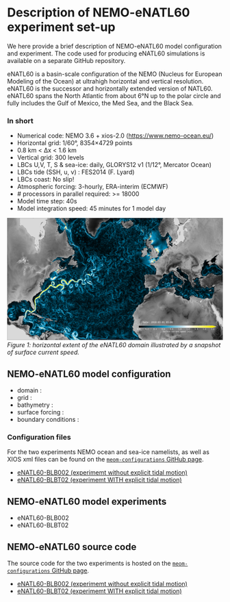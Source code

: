 # Description of NEMO-eNATL60  experiment set-up 

We here provide a brief description of NEMO-eNATL60 model configuration and experiment. The code used for producing eNATL60 simulations is available on a separate GitHub repository.

eNATL60 is a basin-scale configuration of the NEMO (Nucleus for European Modeling of the Ocean) at ultrahigh horizontal and vertical resolution. eNATL60 is the successor and horizontally extended version of NATL60. eNATL60 spans the North Atlantic from about 6°N up to the polar circle and fully includes the Gulf of Mexico, the Med Sea, and the Black Sea.

### In short

- Numerical code: NEMO 3.6 + xios-2.0 (https://www.nemo-ocean.eu/)
- Horizontal grid: 1/60°, 8354×4729 points
- 0.8 km < Δx < 1.6 km
- Vertical grid: 300 levels
- LBCs U,V, T, S & sea-ice: daily, GLORYS12 v1 (1/12°, Mercator Ocean)
- LBCs tide (SSH, u, v) : FES2014 (F. Lyard)
- LBCs coast: No slip!
- Atmospheric forcing: 3-hourly, ERA-interim (ECMWF)
- \# processors in parallel required: >= 18000
- Model time step: 40s
- Model integration speed: 45 minutes for 1 model day

![plot](https://github.com/ocean-next/eNATL60/blob/master/04_assessment/along-track_spectra/plots/eNATL60_domain.png)
*Figure 1: horizontal extent of the eNATL60 domain illustrated by a snapshot of surface current speed.*


## NEMO-eNATL60 model configuration 
 - domain : 
 - grid : 
 - bathymetry : 
 - surface forcing : 
 - boundary conditions : 

### Configuration files
For the two experiments NEMO ocean and sea-ice namelists, as well as XIOS xml files can be found on the [`meom-configurations` GitHub page](https://github.com/meom-configurations).

 - [eNATL60-BLB002 (experimemt without explicit tidal motion)](https://github.com/meom-configurations/eNATL60-BLB002/tree/master/namelists_xml)
 - [eNATL60-BLBT02 (experimemt WITH explicit tidal motion)](https://github.com/meom-configurations/eNATL60-BLBT02/tree/master/namelists_xml)


## NEMO-eNATL60 model experiments
 - eNATL60-BLB002
 - eNATL60-BLBT02

## NEMO-eNATL60 source code

The source code for the two experiments is hosted on the [`meom-configurations` GitHub page](https://github.com/meom-configurations).

 - [eNATL60-BLB002 (experimemt without explicit tidal motion)](https://github.com/meom-configurations/eNATL60-BLB002)
 - [eNATL60-BLBT02 (experimemt WITH explicit tidal motion)](https://github.com/meom-configurations/eNATL60-BLBT02)



